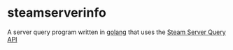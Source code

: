 # steamserverinfo

A server query program written in [golang](https://golang.org/) that uses the [Steam Server Query API](https://developer.valvesoftware.com/wiki/Server_queries)
